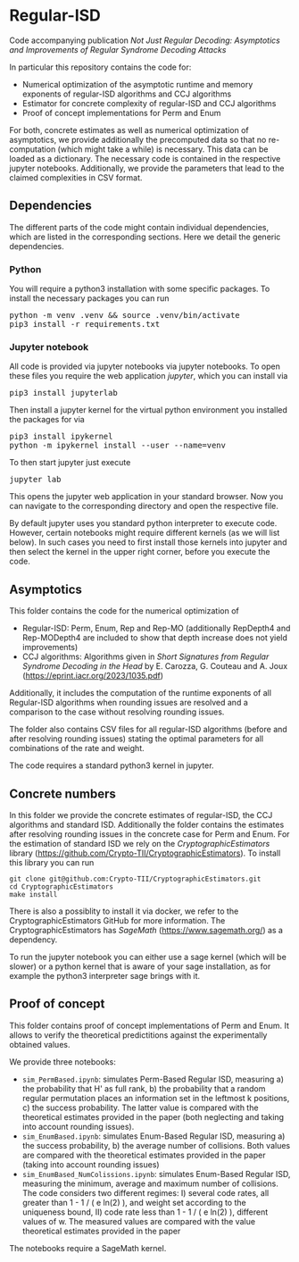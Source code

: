 # Regular-ISD
Code accompanying publication *Not Just Regular Decoding: Asymptotics and Improvements of Regular Syndrome Decoding Attacks*

In particular this repository contains the code for:
- Numerical optimization of the asymptotic runtime and memory exponents of regular-ISD algorithms and CCJ algorithms
- Estimator for concrete complexity of regular-ISD and CCJ algorithms
- Proof of concept implementations for Perm and Enum

For both, concrete estimates as well as numerical optimization of asymptotics, we provide additionally the precomputed
data so that no re-computation (which might take a while) is necessary. This data can be loaded as a dictionary. The necessary
code is contained in the respective jupyter notebooks. Additionally, we provide the parameters that lead to the claimed complexities
in CSV format.


## Dependencies
The different parts of the code might contain individual dependencies, which are listed in the corresponding sections. Here we detail the generic dependencies.
### Python
You will require a python3 installation with some specific packages. To install the necessary packages you can run

<pre translate="no" dir="ltr" is-upgraded="">
python -m venv .venv && source .venv/bin/activate
pip3 install -r requirements.txt
</pre>

### Jupyter notebook 
All code is provided via jupyter notebooks via jupyter notebooks. 
To open these files you require the web application *jupyter*, which you can install via 

<pre translate="no" dir="ltr" is-upgraded="">
pip3 install jupyterlab
</pre>

Then install a jupyter kernel for the virtual python environment you installed the packages for via

<pre translate="no" dir="ltr" is-upgraded="">
pip3 install ipykernel
python -m ipykernel install --user --name=venv
</pre>

To then start jupyter just execute

<pre translate="no" dir="ltr" is-upgraded="">
jupyter lab
</pre>

This opens the jupyter web application in your standard browser. Now you can navigate to the corresponding directory and open the respective file.

By default jupyter uses you standard python interpreter to execute code. However, certain notebooks might require different kernels (as we will list below). In such cases you need to first install those kernels into jupyter and then select the kernel in the upper right corner, before you execute the code.

## Asymptotics
This folder contains the code for the numerical optimization of
- Regular-ISD: Perm, Enum, Rep and Rep-MO (additionally RepDepth4 and Rep-MODepth4 are included to show that depth increase does not yield improvements)
- CCJ algorithms: Algorithms given in *Short Signatures from Regular Syndrome Decoding in the Head* by E. Carozza, G. Couteau and A. Joux (https://eprint.iacr.org/2023/1035.pdf)

Additionally, it includes the computation of the runtime exponents of all Regular-ISD algorithms when rounding issues 
are resolved and a comparison to the case without resolving rounding issues.

The folder also contains CSV files for all regular-ISD algorithms (before and after resolving rounding issues) stating the optimal 
parameters for all combinations of the rate and weight.

The code requires a standard python3 kernel in jupyter. 

## Concrete numbers
In this folder we provide the concrete estimates of regular-ISD, the CCJ algorithms and standard ISD. Additionally the folder contains the estimates after resolving rounding issues in the concrete case for Perm and Enum. For the estimation of standard ISD we rely on the *CryptographicEstimators* library (https://github.com/Crypto-TII/CryptographicEstimators).
To install this library you can run 

```
git clone git@github.com:Crypto-TII/CryptographicEstimators.git
cd CryptographicEstimators
make install
```

There is also a possiblity to install it via docker, we refer to the CryptographicEstimators GitHub for more information.
The CryptographicEstimators has *SageMath* (https://www.sagemath.org/) as a dependency.

To run the jupyter notebook you can either use a sage kernel (which will be slower) or a python kernel that is aware of 
your sage installation, as for example the python3 interpreter sage brings with it.


## Proof of concept
This folder contains proof of concept implementations of Perm and Enum. It allows to verify the theoretical predictitions
against the experimentally obtained values.

We provide three notebooks:
- `sim_PermBased.ipynb`: simulates Perm-Based Regular ISD, measuring a) the probability that H' as full rank, b) the probability that a random regular permutation places an information set in the leftmost k positions, c) the success probability. The latter value is compared with the theoretical estimates provided in the paper (both neglecting and taking into account rounding issues).
- `sim_EnumBased.ipynb`: simulates Enum-Based Regular ISD, measuring a) the success probability, b) the average number of collisions. Both values are compared with the theoretical estimates provided in the paper (taking into account rounding issues)
- `sim_EnumBased_NumColissions.ipynb`: simulates Enum-Based Regular ISD, measuring the minimum, average and maximum number of collisions. The code considers two different regimes: I) several code rates, all greater than 1 - 1 / ( e ln(2) ), and weight set according to the uniqueness bound, II) code rate less than 1 - 1 / ( e ln(2) ), different values of w. The measured values are compared with the value theoretical estimates provided in the paper 

The notebooks require a SageMath kernel.

